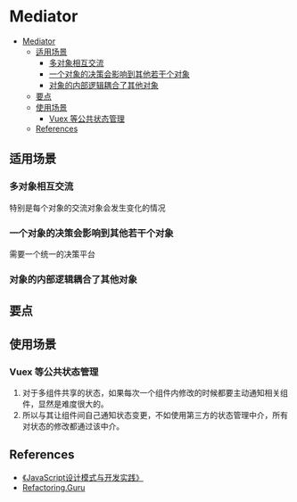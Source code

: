 # Mediator


<!-- TOC -->

- [Mediator](#mediator)
    - [适用场景](#适用场景)
        - [多对象相互交流](#多对象相互交流)
        - [一个对象的决策会影响到其他若干个对象](#一个对象的决策会影响到其他若干个对象)
        - [对象的内部逻辑耦合了其他对象](#对象的内部逻辑耦合了其他对象)
    - [要点](#要点)
    - [使用场景](#使用场景)
        - [Vuex 等公共状态管理](#vuex-等公共状态管理)
    - [References](#references)

<!-- /TOC -->


## 适用场景
### 多对象相互交流
特别是每个对象的交流对象会发生变化的情况

### 一个对象的决策会影响到其他若干个对象
需要一个统一的决策平台

### 对象的内部逻辑耦合了其他对象


## 要点



## 使用场景
### Vuex 等公共状态管理
1. 对于多组件共享的状态，如果每次一个组件内修改的时候都要主动通知相关组件，显然是难度很大的。
2. 所以与其让组件间自己通知状态变更，不如使用第三方的状态管理中介，所有对状态的修改都通过该中介。


## References
* [《JavaScript设计模式与开发实践》](https://book.douban.com/subject/26382780/)
* [Refactoring.Guru](https://refactoring.guru/design-patterns/mediator)
